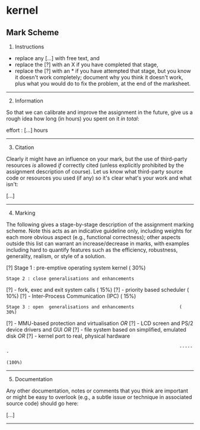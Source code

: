 # kernel

Mark Scheme
-------------------------------------------------------------------------------

1. Instructions

- replace any [...] with free text,
  and
- replace the [?] with an X if you have completed that stage,
- replace the [?] with an * if you have attempted that stage, but you know
  it doesn't work completely; document why you think it doesn't work, plus
  what you would do to fix the problem, at the end of the marksheet.

-------------------------------------------------------------------------------

2. Information

So that we can calibrate and improve the assignment in the future, give us
a rough idea how long (in hours) you spent on it *in total*:

effort : [...] hours

-------------------------------------------------------------------------------

3. Citation

Clearly it might have an influence on your mark, but the use of third-party
resources *is* allowed *if* correctly cited (unless explicitly prohibited 
by the assignment description of course).  Let us know what third-party 
source code or resources you used (if any) so it's clear what's your work 
and what isn't:

[...]

-------------------------------------------------------------------------------

4. Marking

The following gives a stage-by-stage description of the assignment marking
scheme.  Note this acts as an indicative guideline only, including weights
for each more obvious aspect (e.g., functional correctness); other aspects
outside this list can warrant an increase/decrease in marks, with examples
including hard to quantify features such as the efficiency, robustness, 
generality, realism, or style of a solution.

[?] Stage 1 : pre-emptive operating system kernel                    ( 30%)

    Stage 2 : close generalisations and enhancements
[?]           - fork, exec and exit system calls                     ( 15%)
[?]           - priority based scheduler                             ( 10%)
[?]           - Inter-Process Communication (IPC)                    ( 15%)

    Stage 3 : open  generalisations and enhancements                 ( 30%)
[?]           - MMU-based protection and virtualisation
                *OR*
[?]           - LCD screen and PS/2 device drivers and GUI
                *OR*
[?]           - file system based on simplified, emulated disk
                *OR*
[?]           - kernel port to real, physical hardware                     

                                                                     ------
                                                                     (100%)

-------------------------------------------------------------------------------

5. Documentation

Any other documentation, notes or comments that you think are important or
might be easy to overlook (e.g., a subtle issue or technique in associated
source code) should go here:

[...]

-------------------------------------------------------------------------------
